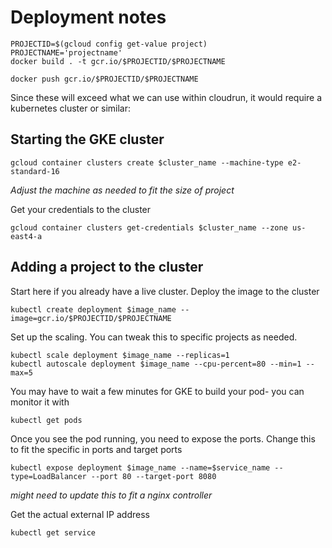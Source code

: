 # Deployment notes

```
PROJECTID=$(gcloud config get-value project)
PROJECTNAME='projectname'
docker build . -t gcr.io/$PROJECTID/$PROJECTNAME
```
```
docker push gcr.io/$PROJECTID/$PROJECTNAME
```

Since these will exceed what we can use within cloudrun, it would require a kubernetes cluster or similar:
## Starting the GKE cluster
```
gcloud container clusters create $cluster_name --machine-type e2-standard-16
```
*Adjust the machine as needed to fit the size of project*

Get your credentials to the cluster
```
gcloud container clusters get-credentials $cluster_name --zone us-east4-a
```

## Adding a project to the cluster
Start here if you already have a live cluster. Deploy the image to the cluster
```
kubectl create deployment $image_name --image=gcr.io/$PROJECTID/$PROJECTNAME
```

Set up the scaling. You can tweak this to specific projects as needed.
```
kubectl scale deployment $image_name --replicas=1
kubectl autoscale deployment $image_name --cpu-percent=80 --min=1 --max=5
```

You may have to wait a few minutes for GKE to build your pod- you can monitor it with
```
kubectl get pods
```

Once you see the pod running, you need to expose the ports. Change this to fit the specific in ports and target ports
```
kubectl expose deployment $image_name --name=$service_name --type=LoadBalancer --port 80 --target-port 8080
```
*might need to update this to fit a nginx controller*

Get the actual external IP address
```
kubectl get service
```